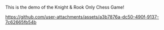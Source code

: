 This is the demo of the Knight & Rook Only Chess Game!

https://github.com/user-attachments/assets/a3b7876a-dc50-490f-9137-7c62665fb54b

